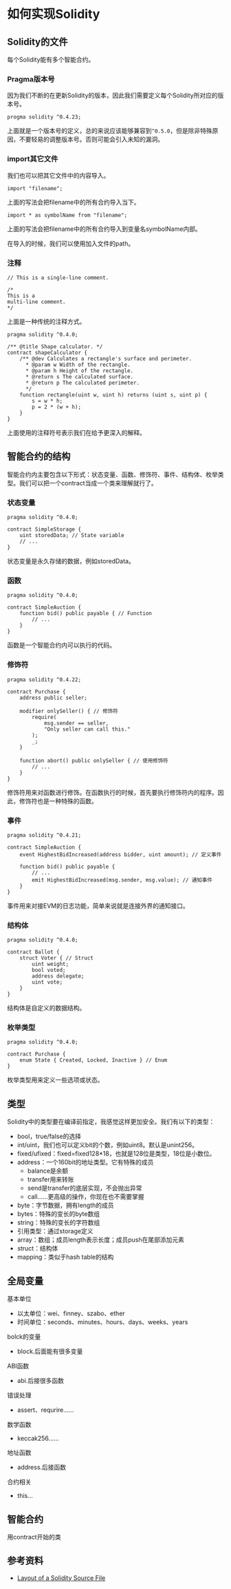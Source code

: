 # 如何实现Solidity

## Solidity的文件

每个Solidity能有多个智能合约。

### Pragma版本号

因为我们不断的在更新Solidity的版本，因此我们需要定义每个Solidity所对应的版本号。

```
progma solidity ^0.4.23;

```

上面就是一个版本号的定义，总的来说应该能够兼容到```^0.5.0```，但是除非特殊原因，不要轻易的调整版本号。否则可能会引入未知的漏洞。


### import其它文件

我们也可以把其它文件中的内容导入。

```solidity
import "filename";
```

上面的写法会把filename中的所有合约导入当下。

```solidity
import * as symbolName from "filename";
```

上面的写法会把filename中的所有合约导入到变量名symbolName内部。

在导入的时候，我们可以使用加入文件的path。

### 注释

```solidity
// This is a single-line comment.

/*
This is a
multi-line comment.
*/
```

上面是一种传统的注释方式。

```solidity
pragma solidity ^0.4.0;

/** @title Shape calculator. */
contract shapeCalculator {
    /** @dev Calculates a rectangle's surface and perimeter.
      * @param w Width of the rectangle.
      * @param h Height of the rectangle.
      * @return s The calculated surface.
      * @return p The calculated perimeter.
      */
    function rectangle(uint w, uint h) returns (uint s, uint p) {
        s = w * h;
        p = 2 * (w + h);
    }
}
```

上面使用的注释符号表示我们在给予更深入的解释。

## 智能合约的结构

智能合约内主要包含以下形式：状态变量、函数、修饰符、事件、结构体、枚举类型。我们可以把一个contract当成一个类来理解就行了。

### 状态变量

```solidity
pragma solidity ^0.4.0;

contract SimpleStorage {
    uint storedData; // State variable
    // ...
}
```

状态变量是永久存储的数据，例如storedData。

### 函数

```solidity
pragma solidity ^0.4.0;

contract SimpleAuction {
    function bid() public payable { // Function
        // ...
    }
}
```

函数是一个智能合约内可以执行的代码。

### 修饰符

```solidity
pragma solidity ^0.4.22;

contract Purchase {
    address public seller;

    modifier onlySeller() { // 修饰符
        require(
            msg.sender == seller,
            "Only seller can call this."
        );
        _;
    }

    function abort() public onlySeller { // 使用修饰符
        // ...
    }
}
```

修饰符用来对函数进行修饰。在函数执行的时候，首先要执行修饰符内的程序。因此，修饰符也是一种特殊的函数。

### 事件

```solidity
pragma solidity ^0.4.21;

contract SimpleAuction {
    event HighestBidIncreased(address bidder, uint amount); // 定义事件

    function bid() public payable {
        // ...
        emit HighestBidIncreased(msg.sender, msg.value); // 通知事件
    }
}
```

事件用来对接EVM的日志功能，简单来说就是连接外界的通知接口。

### 结构体

```solidity
pragma solidity ^0.4.0;

contract Ballot {
    struct Voter { // Struct
        uint weight;
        bool voted;
        address delegate;
        uint vote;
    }
}
```

结构体是自定义的数据结构。

### 枚举类型

```solidity
pragma solidity ^0.4.0;

contract Purchase {
    enum State { Created, Locked, Inactive } // Enum
}
```

枚举类型用来定义一些选项或状态。

## 类型

Solidity中的类型要在编译前指定，我感觉这样更加安全。我们有以下的类型：
- bool，true/false的选择
- int/uint，我们也可以定义bit的个数，例如uint8。默认是unint256。
- fixed/ufixed：fixed=fixed128*18，也就是128位是类型，18位是小数位。
- address：一个160bit的地址类型。它有特殊的成员
  - balance是余额
  - transfer用来转账
  - send是transfer的底层实现，不会抛出异常
  - call……更高级的操作，你现在也不需要掌握
- byte：字节数据，拥有length的成员
- bytes：特殊的变长的byte数组
- string：特殊的变长的字符数组
- 引用类型：通过storage定义
- array：数组；成员length表示长度；成员push在尾部添加元素
- struct：结构体
- mapping：类似于hash table的结构

## 全局变量

基本单位
- 以太单位：wei、finney、szabo、ether
- 时间单位：seconds、minutes、hours、days、weeks、years

bolck的变量
- block.后面能有很多变量

ABI函数
- abi.后接很多函数

错误处理
- assert、requrire……

数学函数
- keccak256……

地址函数
- address.后接函数

合约相关
- this...

## 智能合约

用contract开始的类


## 参考资料
- [Layout of a Solidity Source File](https://solidity.readthedocs.io/en/v0.4.23/layout-of-source-files.html)
